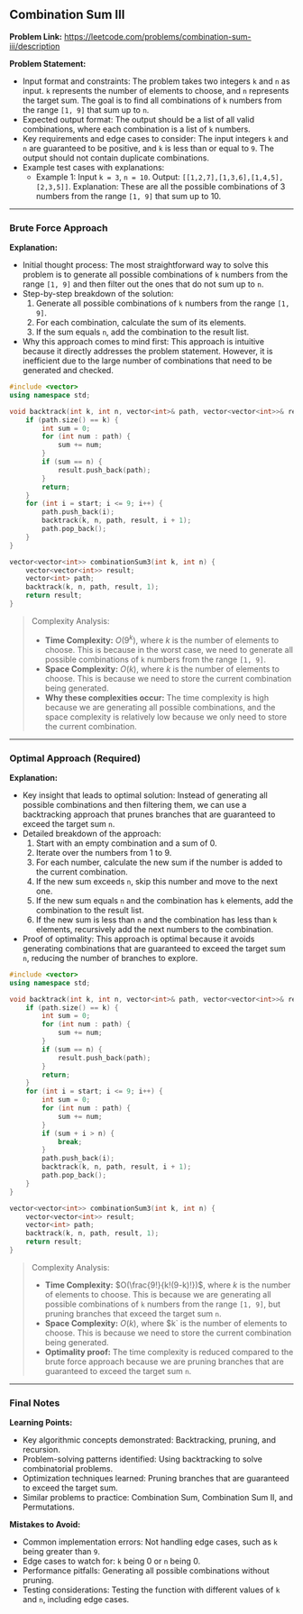 ## Combination Sum III
**Problem Link:** https://leetcode.com/problems/combination-sum-iii/description

**Problem Statement:**
- Input format and constraints: The problem takes two integers `k` and `n` as input. `k` represents the number of elements to choose, and `n` represents the target sum. The goal is to find all combinations of `k` numbers from the range `[1, 9]` that sum up to `n`.
- Expected output format: The output should be a list of all valid combinations, where each combination is a list of `k` numbers.
- Key requirements and edge cases to consider: The input integers `k` and `n` are guaranteed to be positive, and `k` is less than or equal to `9`. The output should not contain duplicate combinations.
- Example test cases with explanations:
    - Example 1: Input `k = 3`, `n = 10`. Output: `[[1,2,7],[1,3,6],[1,4,5],[2,3,5]]`. Explanation: These are all the possible combinations of 3 numbers from the range `[1, 9]` that sum up to 10.

---

### Brute Force Approach

**Explanation:**
- Initial thought process: The most straightforward way to solve this problem is to generate all possible combinations of `k` numbers from the range `[1, 9]` and then filter out the ones that do not sum up to `n`.
- Step-by-step breakdown of the solution:
    1. Generate all possible combinations of `k` numbers from the range `[1, 9]`.
    2. For each combination, calculate the sum of its elements.
    3. If the sum equals `n`, add the combination to the result list.
- Why this approach comes to mind first: This approach is intuitive because it directly addresses the problem statement. However, it is inefficient due to the large number of combinations that need to be generated and checked.

```cpp
#include <vector>
using namespace std;

void backtrack(int k, int n, vector<int>& path, vector<vector<int>>& result, int start) {
    if (path.size() == k) {
        int sum = 0;
        for (int num : path) {
            sum += num;
        }
        if (sum == n) {
            result.push_back(path);
        }
        return;
    }
    for (int i = start; i <= 9; i++) {
        path.push_back(i);
        backtrack(k, n, path, result, i + 1);
        path.pop_back();
    }
}

vector<vector<int>> combinationSum3(int k, int n) {
    vector<vector<int>> result;
    vector<int> path;
    backtrack(k, n, path, result, 1);
    return result;
}
```

> Complexity Analysis:
> - **Time Complexity:** $O(9^k)$, where $k$ is the number of elements to choose. This is because in the worst case, we need to generate all possible combinations of `k` numbers from the range `[1, 9]`.
> - **Space Complexity:** $O(k)$, where $k$ is the number of elements to choose. This is because we need to store the current combination being generated.
> - **Why these complexities occur:** The time complexity is high because we are generating all possible combinations, and the space complexity is relatively low because we only need to store the current combination.

---

### Optimal Approach (Required)

**Explanation:**
- Key insight that leads to optimal solution: Instead of generating all possible combinations and then filtering them, we can use a backtracking approach that prunes branches that are guaranteed to exceed the target sum `n`.
- Detailed breakdown of the approach:
    1. Start with an empty combination and a sum of 0.
    2. Iterate over the numbers from 1 to 9.
    3. For each number, calculate the new sum if the number is added to the current combination.
    4. If the new sum exceeds `n`, skip this number and move to the next one.
    5. If the new sum equals `n` and the combination has `k` elements, add the combination to the result list.
    6. If the new sum is less than `n` and the combination has less than `k` elements, recursively add the next numbers to the combination.
- Proof of optimality: This approach is optimal because it avoids generating combinations that are guaranteed to exceed the target sum `n`, reducing the number of branches to explore.

```cpp
#include <vector>
using namespace std;

void backtrack(int k, int n, vector<int>& path, vector<vector<int>>& result, int start) {
    if (path.size() == k) {
        int sum = 0;
        for (int num : path) {
            sum += num;
        }
        if (sum == n) {
            result.push_back(path);
        }
        return;
    }
    for (int i = start; i <= 9; i++) {
        int sum = 0;
        for (int num : path) {
            sum += num;
        }
        if (sum + i > n) {
            break;
        }
        path.push_back(i);
        backtrack(k, n, path, result, i + 1);
        path.pop_back();
    }
}

vector<vector<int>> combinationSum3(int k, int n) {
    vector<vector<int>> result;
    vector<int> path;
    backtrack(k, n, path, result, 1);
    return result;
}
```

> Complexity Analysis:
> - **Time Complexity:** $O(\frac{9!}{k!(9-k)!})$, where $k$ is the number of elements to choose. This is because we are generating all possible combinations of `k` numbers from the range `[1, 9]`, but pruning branches that exceed the target sum `n`.
> - **Space Complexity:** $O(k)$, where $k` is the number of elements to choose. This is because we need to store the current combination being generated.
> - **Optimality proof:** The time complexity is reduced compared to the brute force approach because we are pruning branches that are guaranteed to exceed the target sum `n`.

---

### Final Notes

**Learning Points:**
- Key algorithmic concepts demonstrated: Backtracking, pruning, and recursion.
- Problem-solving patterns identified: Using backtracking to solve combinatorial problems.
- Optimization techniques learned: Pruning branches that are guaranteed to exceed the target sum.
- Similar problems to practice: Combination Sum, Combination Sum II, and Permutations.

**Mistakes to Avoid:**
- Common implementation errors: Not handling edge cases, such as `k` being greater than `9`.
- Edge cases to watch for: `k` being 0 or `n` being 0.
- Performance pitfalls: Generating all possible combinations without pruning.
- Testing considerations: Testing the function with different values of `k` and `n`, including edge cases.